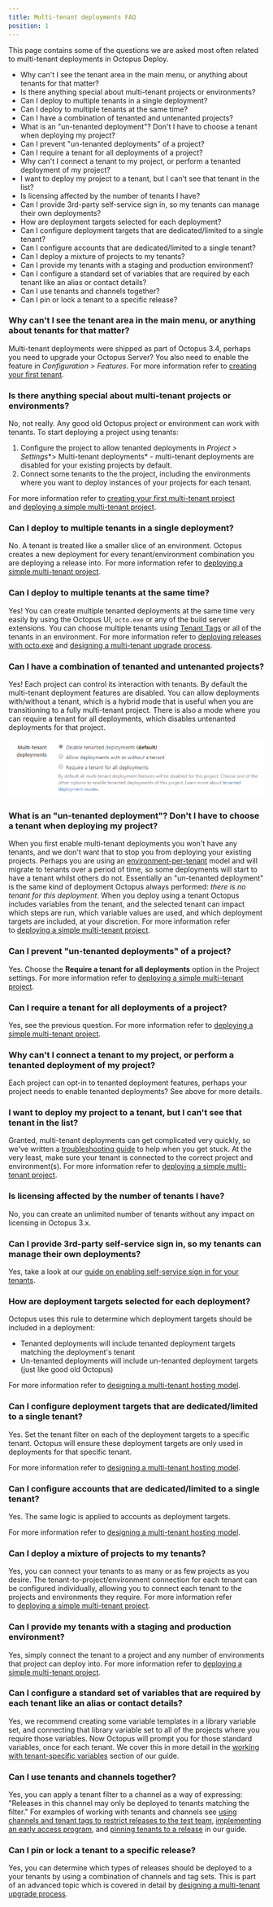 ```yaml
---
title: Multi-tenant deployments FAQ
position: 1
---
```



This page contains some of the questions we are asked most often related to multi-tenant deployments in Octopus Deploy.


- Why can't I see the tenant area in the main menu, or anything about tenants for that matter?
- Is there anything special about multi-tenant projects or environments?
- Can I deploy to multiple tenants in a single deployment?
- Can I deploy to multiple tenants at the same time?
- Can I have a combination of tenanted and untenanted projects?
- What is an "un-tenanted deployment"? Don't I have to choose a tenant when deploying my project?
- Can I prevent "un-tenanted deployments" of a project?
- Can I require a tenant for all deployments of a project?
- Why can't I connect a tenant to my project, or perform a tenanted deployment of my project?
- I want to deploy my project to a tenant, but I can't see that tenant in the list?
- Is licensing affected by the number of tenants I have?
- Can I provide 3rd-party self-service sign in, so my tenants can manage their own deployments?
- How are deployment targets selected for each deployment?
- Can I configure deployment targets that are dedicated/limited to a single tenant?
- Can I configure accounts that are dedicated/limited to a single tenant?
- Can I deploy a mixture of projects to my tenants?
- Can I provide my tenants with a staging and production environment?
- Can I configure a standard set of variables that are required by each tenant like an alias or contact details?
- Can I use tenants and channels together?
- Can I pin or lock a tenant to a specific release?

### Why can't I see the tenant area in the main menu, or anything about tenants for that matter?


Multi-tenant deployments were shipped as part of Octopus 3.4, perhaps you need to upgrade your Octopus Server? You also need to enable the feature in *Configuration > Features*. For more information refer to [creating your first tenant](/docs/home/guides/multi-tenant-deployments/multi-tenant-deployment-guide/creating-your-first-tenant.md).

### Is there anything special about multi-tenant projects or environments?


No, not really. Any good old Octopus project or environment can work with tenants. To start deploying a project using tenants:

1. Configure the project to allow tenanted deployments in *Project > Settings**> Multi-tenant deployments* - multi-tenant deployments are disabled for your existing projects by default.
2. Connect some tenants to the the project, including the environments where you want to deploy instances of your projects for each tenant.



For more information refer to [creating your first multi-tenant project](/docs/home/guides/multi-tenant-deployments/multi-tenant-deployment-guide/creating-your-first-multi-tenant-project.md) and [deploying a simple multi-tenant project](/docs/home/guides/multi-tenant-deployments/multi-tenant-deployment-guide/deploying-a-simple-multi-tenant-project.md).

### Can I deploy to multiple tenants in a single deployment?


No. A tenant is treated like a smaller slice of an environment. Octopus creates a new deployment for every tenant/environment combination you are deploying a release into. For more information refer to [deploying a simple multi-tenant project](/docs/home/guides/multi-tenant-deployments/multi-tenant-deployment-guide/deploying-a-simple-multi-tenant-project.md).

### Can I deploy to multiple tenants at the same time?


Yes! You can create multiple tenanted deployments at the same time very easily by using the Octopus UI, `octo.exe` or any of the build server extensions. You can choose multiple tenants using [Tenant Tags](/docs/home/key-concepts/tenants/tenant-tags.md) or all of the tenants in an environment. For more information refer to [deploying releases with octo.exe](/docs/home/api-and-integration/octo.exe-command-line/deploying-releases.md) and [designing a multi-tenant upgrade process](/docs/home/guides/multi-tenant-deployments/multi-tenant-deployment-guide/designing-a-multi-tenant-upgrade-process.md).

### Can I have a combination of tenanted and untenanted projects?


Yes! Each project can control its interaction with tenants. By default the multi-tenant deployment features are disabled. You can allow deployments with/without a tenant, which is a hybrid mode that is useful when you are transitioning to a fully multi-tenant project. There is also a mode where you can require a tenant for all deployments, which disables untenanted deployments for that project.


![](/docs/images/5669243/5865711.png)




### What is an "un-tenanted deployment"? Don't I have to choose a tenant when deploying my project?


When you first enable multi-tenant deployments you won't have any tenants, and we don't want that to stop you from deploying your existing projects. Perhaps you are using an [environment-per-tenant](/docs/home/guides/multi-tenant-deployments/multi-tenant-deployments-prior-to-octopus-3.4.md) model and will migrate to tenants over a period of time, so some deployments will start to have a tenant whilst others do not. Essentially an "un-tenanted deployment" is the same kind of deployment Octopus always performed: *there is no tenant for this deployment*. When you deploy using a tenant Octopus includes variables from the tenant, and the selected tenant can impact which steps are run, which variable values are used, and which deployment targets are included, at your discretion. For more information refer to [deploying a simple multi-tenant project](/docs/home/guides/multi-tenant-deployments/multi-tenant-deployment-guide/deploying-a-simple-multi-tenant-project.md).

### Can I prevent "un-tenanted deployments" of a project?


Yes. Choose the **Require a tenant for all deployments** option in the Project settings. For more information refer to [deploying a simple multi-tenant project](/docs/home/guides/multi-tenant-deployments/multi-tenant-deployment-guide/deploying-a-simple-multi-tenant-project.md).

### Can I require a tenant for all deployments of a project?


Yes, see the previous question. For more information refer to [deploying a simple multi-tenant project](/docs/home/guides/multi-tenant-deployments/multi-tenant-deployment-guide/deploying-a-simple-multi-tenant-project.md).

### Why can't I connect a tenant to my project, or perform a tenanted deployment of my project?


Each project can opt-in to tenanted deployment features, perhaps your project needs to enable tenanted deployments? See above for more details.

### I want to deploy my project to a tenant, but I can't see that tenant in the list?


Granted, multi-tenant deployments can get complicated very quickly, so we've written a [troubleshooting guide](/docs/home/guides/multi-tenant-deployments/troubleshooting-multi-tenant-deployments.md) to help when you get stuck. At the very least, make sure your tenant is connected to the correct project and environment(s). For more information refer to [deploying a simple multi-tenant project](/docs/home/guides/multi-tenant-deployments/multi-tenant-deployment-guide/deploying-a-simple-multi-tenant-project.md).

### Is licensing affected by the number of tenants I have?


No, you can create an unlimited number of tenants without any impact on licensing in Octopus 3.x.

### Can I provide 3rd-party self-service sign in, so my tenants can manage their own deployments?


Yes, take a look at our [guide on enabling self-service sign in for your tenants](/docs/home/guides/multi-tenant-deployments/multi-tenant-deployment-guide/multi-tenant-roles-and-security.md).

### How are deployment targets selected for each deployment?  


Octopus uses this rule to determine which deployment targets should be included in a deployment:

- Tenanted deployments will include tenanted deployment targets matching the deployment's tenant
- Un-tenanted deployments will include un-tenanted deployment targets (just like good old Octopus)



For more information refer to [designing a multi-tenant hosting model](/docs/home/guides/multi-tenant-deployments/multi-tenant-deployment-guide/designing-a-multi-tenant-hosting-model.md).

### Can I configure deployment targets that are dedicated/limited to a single tenant?


Yes. Set the tenant filter on each of the deployment targets to a specific tenant. Octopus will ensure these deployment targets are only used in deployments for that specific tenant.


For more information refer to [designing a multi-tenant hosting model](/docs/home/guides/multi-tenant-deployments/multi-tenant-deployment-guide/designing-a-multi-tenant-hosting-model.md).

### Can I configure accounts that are dedicated/limited to a single tenant?


Yes. The same logic is applied to accounts as deployment targets.


For more information refer to [designing a multi-tenant hosting model](/docs/home/guides/multi-tenant-deployments/multi-tenant-deployment-guide/designing-a-multi-tenant-hosting-model.md).

### Can I deploy a mixture of projects to my tenants?


Yes, you can connect your tenants to as many or as few projects as you desire. The tenant-to-project/environment connection for each tenant can be configured individually, allowing you to connect each tenant to the projects and environments they require. For more information refer to [deploying a simple multi-tenant project](/docs/home/guides/multi-tenant-deployments/multi-tenant-deployment-guide/deploying-a-simple-multi-tenant-project.md).

### Can I provide my tenants with a staging and production environment?


Yes, simply connect the tenant to a project and any number of environments that project can deploy into. For more information refer to [deploying a simple multi-tenant project](/docs/home/guides/multi-tenant-deployments/multi-tenant-deployment-guide/deploying-a-simple-multi-tenant-project.md).

### Can I configure a standard set of variables that are required by each tenant like an alias or contact details?


Yes, we recommend creating some variable templates in a library variable set, and connecting that library variable set to all of the projects where you require those variables. Now Octopus will prompt you for those standard variables, once for each tenant. We cover this in more detail in the [working with tenant-specific variables](/docs/home/guides/multi-tenant-deployments/multi-tenant-deployment-guide/working-with-tenant-specific-variables.md) section of our guide.

### Can I use tenants and channels together?


Yes, you can apply a tenant filter to a channel as a way of expressing: "Releases in this channel may only be deployed to tenants matching the filter." For examples of working with tenants and channels see [using channels and tenant tags to restrict releases to the test team](/docs/home/guides/multi-tenant-deployments/multi-tenant-deployment-guide/designing-a-multi-tenant-upgrade-process.md), [implementing an early access program](/docs/home/guides/multi-tenant-deployments/multi-tenant-deployment-guide/designing-a-multi-tenant-upgrade-process.md), and [pinning tenants to a release](/docs/home/guides/multi-tenant-deployments/multi-tenant-deployment-guide/designing-a-multi-tenant-upgrade-process.md) in our guide.

### Can I pin or lock a tenant to a specific release?


Yes, you can determine which types of releases should be deployed to a your tenants by using a combination of channels and tag sets. This is part of an advanced topic which is covered in detail by [designing a multi-tenant upgrade process](/docs/home/guides/multi-tenant-deployments/multi-tenant-deployment-guide/designing-a-multi-tenant-upgrade-process.md).

